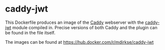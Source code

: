 # caddy-jwt
This Dockerfile produces an image of the [Caddy](https://caddyserver.com/) webserver with the [caddy-jwt](https://github.com/ggicci/caddy-jwt) module compiled in. Precise versions of both Caddy and the plugin can be found in the file itself.

The images can be found at https://hub.docker.com/r/mdirkse/caddy-jwt
